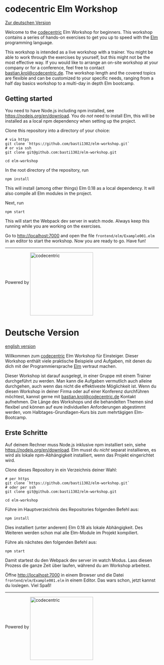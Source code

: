 <a id="english">

codecentric Elm Workshop
========================

[Zur deutschen Version](#german)

Welcome to the [codecentric](https://www.codecentric.de/) Elm Workshop for beginners. This workshop contains a series of hands-on exercises to get you up to speed with the [Elm](http://elm-lang.org) programming language.

This workshop is intended as a live workshop with a trainer. You might be able to work through the exercises by yourself, but this might not be the most effective way. If you would like to arrange an on-site workshop at your company or for a conference, feel free to contact <a href="mailto:bastian.krol@codecentric.de">bastian.krol@codecentric.de</a>. The workshop length and the covered topics are flexible and can be customized to your specific needs, ranging from a half day basics workshop to a multi-day in depth Elm bootcamp.

Getting started
---------------

You need to have Node.js including npm installed, see <https://nodejs.org/en/download>. You do *not* need to install Elm, this will be installed as a local npm dependency when setting up the project.

Clone this repository into a directory of your choice:

```
# via https
git clone `https://github.com/basti1302/elm-workshop.git`
# or via ssh
git clone git@github.com:basti1302/elm-workshop.git

cd elm-workshop
```

In the root directory of the repository, run
```
npm install
```

This will install (among other things) Elm 0.18 as a local dependency. It will also compile all Elm modules in the project.

Next, run

```
npm start
```

This will start the Webpack dev server in watch mode. Always keep this running while you are working on the exercises.

Go to <http://localhost:7000> and open the file `frontend/elm/Example001.elm` in an editor to start the workshop. Now you are ready to go. Have fun!

----

Powered by
<a href="https://www.codecentric.de/">
  <img
    src="https://public.centerdevice.de/download/c7b61a69-1634-42a7-9452-9deb01064904.caf0ff3e-4bea-eeec-b393-b74f644fcbfd"
    width="206"
    align="middle"
    alt="codecentric">
</a>

<a id="german">

Deutsche Version
================

[english version](#english)

Willkommen zum [codecentric](https://www.codecentric.de/) Elm Workshop für Einsteiger. Dieser Workshop enthält viele praktische Beispiele und Aufgaben, mit denen du dich mit der Programmiersprache [Elm](http://elm-lang.org) vertraut machen.

Dieser Workshop ist darauf ausgelegt, in einer Gruppe mit einem Trainer durchgeführt zu werden. Man kann die Aufgaben vermutlich auch alleine durchgehen, auch wenn das nicht die effektiveste Möglichkeit ist. Wenn du diesen Workshop in deiner Firma oder auf einer Konferenz durchführen möchtest, kannst gerne mit <a href="mailto:bastian.krol@codecentric.de">bastian.krol@codecentric.de</a> Kontakt aufnehmen. Die Länge des Workshops und die behandelten Themen sind flexibel und können auf eure individuellen Anforderungen abgestimmt werden, vom Halbtages-Grundlagen-Kurs bis zum mehrtägigen Elm-Bootcamp.

Erste Schritte
--------------

Auf deinem Rechner muss Node.js inklusive npm installiert sein, siehe <https://nodejs.org/en/download>. Elm musst du *nicht* separat installieren, es wird als lokale npm-Abhängigkeit installiert, wenn das Projekt eingerichtet wird.

Clone dieses Repository in ein Verzeichnis deiner Wahl:

```
# per https
git clone `https://github.com/basti1302/elm-workshop.git`
# oder per ssh
git clone git@github.com:basti1302/elm-workshop.git

cd elm-workshop
```

Führe im Hauptverzeichnis des Repositories folgenden Befehl aus:
```
npm install
```

Dies installiert (unter anderem) Elm 0.18 als lokale Abhängigkeit. Des Weiteren werden schon mal alle Elm-Module im Projekt kompiliert.

Führe als nächstes den folgenden Befehl aus:

```
npm start
```

Damit startest du den Webpack dev server im watch Modus. Lass diesen Prozess die ganze Zeit über laufen, während du am Workshop arbeitest.

Öffne <http://localhost:7000> in einem Browser und die Datei `frontend/elm/Example001.elm` in einem Editor. Das wars schon, jetzt kannst du loslegen. Viel Spaß!

----

Powered by
<a href="https://www.codecentric.de/">
  <img
    src="https://public.centerdevice.de/download/c7b61a69-1634-42a7-9452-9deb01064904.caf0ff3e-4bea-eeec-b393-b74f644fcbfd"
    width="206"
    align="middle"
    alt="codecentric">
</a>

